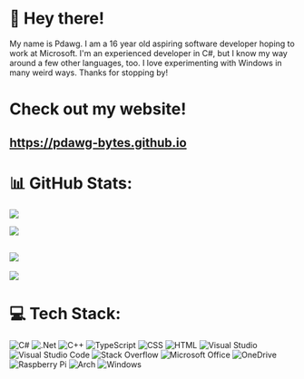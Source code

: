 # 👋 Hey there!
My name is Pdawg. I am a 16 year old aspiring software developer hoping to work at Microsoft. I'm an experienced developer in C#, but I know my way around a few other languages, too. I love experimenting with Windows in many weird ways. Thanks for stopping by!

# Check out my website!
https://pdawg-bytes.github.io
---

# 📊 GitHub Stats:
![](https://github-readme-streak-stats.herokuapp.com/?user=Pdawg-bytes&theme=midnight-purple&hide_border=false)

![](https://github-readme-stats.vercel.app/api/top-langs/?username=Pdawg-bytes&theme=midnight-purple&layout=compact&langs_count=10)

![](https://github-readme-stats.vercel.app/api?username=Pdawg-bytes&theme=midnight-purple&show_icons=true)
---
[![](https://visitcount.itsvg.in/api?id=Pdawg-bytes&label=Profile%20Views&color=11&icon=1&pretty=false)](https://visitcount.itsvg.in)


# 💻 Tech Stack:
![C#](https://img.shields.io/badge/c%23-%23239120.svg?style=for-the-badge&logo=c-sharp&logoColor=white) ![.Net](https://img.shields.io/badge/.NET-5C2D91?style=for-the-badge&logo=.net&logoColor=white) ![C++](https://img.shields.io/badge/C%2B%2B-00599C?style=for-the-badge&logo=c%2B%2B&logoColor=white) ![TypeScript](https://img.shields.io/badge/TypeScript-007ACC?style=for-the-badge&logo=typescript&logoColor=white) ![CSS](https://img.shields.io/badge/CSS3-1572B6?style=for-the-badge&logo=css3&logoColor=white) ![HTML](https://img.shields.io/badge/HTML5-E34F26?style=for-the-badge&logo=html5&logoColor=white) ![Visual Studio](https://img.shields.io/badge/Visual%20Studio-5C2D91.svg?style=for-the-badge&logo=visual-studio&logoColor=white) ![Visual Studio Code](https://img.shields.io/badge/Visual%20Studio%20Code-0078d7.svg?style=for-the-badge&logo=visual-studio-code&logoColor=white) ![Stack Overflow](https://img.shields.io/badge/-Stackoverflow-FE7A16?style=for-the-badge&logo=stack-overflow&logoColor=white) ![Microsoft Office](https://img.shields.io/badge/Microsoft_Office-D83B01?style=for-the-badge&logo=microsoft-office&logoColor=white) ![OneDrive](https://img.shields.io/badge/OneDrive-0078D4.svg?style=for-the-badge&logo=microsoftonedrive&logoColor=white) ![Raspberry Pi](https://img.shields.io/badge/-RaspberryPi-C51A4A?style=for-the-badge&logo=Raspberry-Pi) ![Arch](https://img.shields.io/badge/Arch%20Linux-1793D1?logo=arch-linux&logoColor=fff&style=for-the-badge) ![Windows](https://img.shields.io/badge/Windows-0078D6?style=for-the-badge&logo=windows&logoColor=white)
